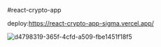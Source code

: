  #react-crypto-app

deploy:https://react-crypto-app-sigma.vercel.app/

![d4798319-365f-4cfd-a509-fbe1451f18f5](https://user-images.githubusercontent.com/46084021/176546442-ca402377-de4d-463f-ac2c-1b04eac60919.png)

